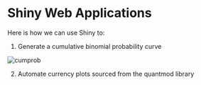 # Shiny Web Applications

Here is how we can use Shiny to:

1. Generate a cumulative binomial probability curve

![cumprob](https://github.com/MGCodesandStats/shiny-web-apps/blob/master/cumprob.pngg)

2. Automate currency plots sourced from the quantmod library


      
